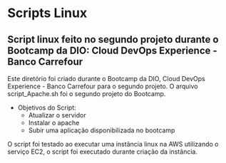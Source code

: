 # Scripts Linux
## Script linux feito no segundo projeto durante o Bootcamp da DIO: Cloud DevOps Experience - Banco Carrefour

Este diretório foi criado durante o Bootcamp da DIO, Cloud DevOps Experience - Banco Carrefour para o segundo projeto.
O arquivo script_Apache.sh foi o segundo projeto do Bootcamp.

 - Objetivos do Script:
    - Atualizar o servidor
    - Instalar o apache
    - Subir uma aplicação disponibilizada no bootcamp

O script foi testado ao executar uma instância linux na AWS utilizando o serviço EC2, o script foi executado durante criação da instância.